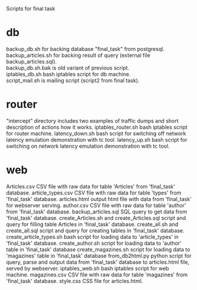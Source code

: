 Scripts for final task

# db
backup_db.sh for backing database "final_task" from postgresql. <br>
backup_articles.sh for backing result of query (external file backup_articles.sql). <br>
backup_db.sh.bak is old variant of previous script. <br>
iptables_db.sh bash iptables script for db machine.<br>
script_mail.sh is mailing script (script2 from final task).<br>

# router
"intercept" directory includes two examples of traffic dumps and short description of actions how it works.
iptables_router.sh bash iptables script for router machine.
latency_down.sh bash script for switching off network latency emulation demonstration with tc tool.
latency_up.sh bash script for switching on network latency emulation demonstration with tc tool.

# web
Articles.csv CSV file with raw data for table 'Articles' from 'final_task' database.
article_types.csv CSV file with raw data for table 'types' from 'final_task' database.
articles.html output html file with data from 'final_task' for webserver serving.
author.csv CSV file with raw data for table 'author' from 'final_task' database.
backup_articles.sql SQL query to get data from 'final_task' database.
create_Articles.sh and create_Articles.sql script and query for filling table Articles in 'final_task' database.
create_all.sh and create_all.sql script and query for creating tables in 'final_task' database.
create_article_types.sh bash script for loading data to 'article_types' in 'final_task' database.
create_author.sh script for loading data to 'author' table in 'final_task' database
create_magazines.sh script for loading data to 'magazines' table in 'final_task' database
from_db2html.py python script for query, parse and output data from 'final_task' database to articles.html file, served by webserver.
iptables_web.sh bash iptables script for web machine.
magazines.csv CSV file with raw data for table 'magazines' from 'final_task' database.
style.css CSS file for articles.html.
